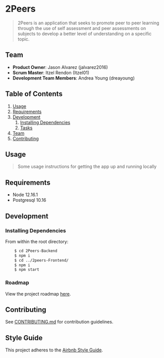 # 2Peers

> 2Peers is an application that seeks to promote peer to peer learning through the use of self assessment and peer assessments on subjects to develop a better level of understanding on a specific topic.

## Team

  - __Product Owner__: Jason Alvarez (jalvarez2016)
  - __Scrum Master__: Itzel Rendon (Itzel01)
  - __Development Team Members__: Andrea Young (dreayoung)

## Table of Contents

1. [Usage](#Usage)
1. [Requirements](#requirements)
1. [Development](#development)
    1. [Installing Dependencies](#installing-dependencies)
    1. [Tasks](#tasks)
1. [Team](#team)
1. [Contributing](#contributing)

## Usage

> Some usage instructions for getting the app up and running locally

## Requirements

- Node 12.16.1
- Postgresql 10.16

## Development

### Installing Dependencies

From within the root directory:

```sh
    $ cd 2Peers-Backend
    $ npm i
    $ cd ../2peers-Frontend/
    $ npm i
    $ npm start
```

### Roadmap

View the project roadmap [here](https://github.com/orgs/2Peers/projects/1).


## Contributing

See [CONTRIBUTING.md](https://github.com/2Peers/2Peers/blob/main/CONTRIBUTING.md) for contribution guidelines.


## Style Guide

This project adheres to the [Airbnb Style Guide](https://github.com/airbnb/javascript).
